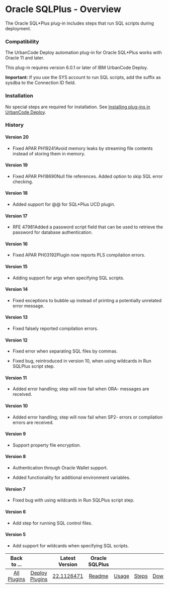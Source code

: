 
# Oracle SQLPlus - Overview

The Oracle SQL\*Plus plug-in includes steps that run SQL scripts during deployment.

### Compatibility

The UrbanCode Deploy automation plug-in for Oracle SQL\*Plus works with Oracle 11 and later.

This plug-in requires version 6.0.1 or later of IBM UrbanCode Deploy.

**Important:** If you use the SYS account to run SQL scripts, add the suffix as sysdba to the Connection ID field.

### Installation

No special steps are required for installation. See [Installing plug-ins in UrbanCode Deploy](https://community.ibm.com/community/user/wasdevops/blogs/laurel-dickson-bull1/2022/06/13/install-plugins "Installing plug-ins in UrbanCode Deploy").

### History

####  Version 20

* Fixed APAR PH19241Avoid memory leaks by streaming file contents instead of storing them in memory.

#### Version 19

* Fixed APAR PH18690Null file references. Added option to skip SQL error checking.

#### Version 18

* Added support for @@ for SQL\*Plus UCD plugin.

#### Version 17

* RFE 47981Added a password script field that can be used to retrieve the password for database authentication.

#### Version 16

* Fixed APAR PH03192Plugin now reports PLS compilation errors.

#### Version 15

* Adding support for args when specifying SQL scripts.

#### Version 14

* Fixed exceptions to bubble up instead of printing a potentially unrelated error message.

#### Version 13

- Fixed falsely reported compilation errors.

#### Version 12

- Fixed error when separating SQL files by commas.

- Fixed bug, reintroduced in version 10, when using wildcards in Run SQLPlus script step.

#### Version 11

- Added error handling; step will now fail when ORA- messages are received.

#### Version 10

- Added error handling; step will now fail when SP2- errors or compilation errors are received.

#### Version 9

- Support property file encryption.

#### Version 8

- Authentication through Oracle Wallet support.

- Added functionality for additional environment variables.

#### Version 7

- Fixed bug with using wildcards in Run SQLPlus script step.

#### Version 6

- Add step for running SQL control files.

#### Version 5

- Add support for wildcards when specifying SQL scripts.

|Back to ...||Latest Version|Oracle SQLPlus ||||
| :---: | :---: | :---: | :---: | :---: | :---: | :---: |
|[All Plugins](../../index.md)|[Deploy Plugins](../README.md)|[22.1126471](https://raw.githubusercontent.com/UrbanCode/IBM-UCD-PLUGINS/main/files/SQLPlus/ucd-SQLPlus-22.1126471.zip)|[Readme](README.md)|[Usage](usage.md)|[Steps](steps.md)|[Downloads](downloads.md)|

